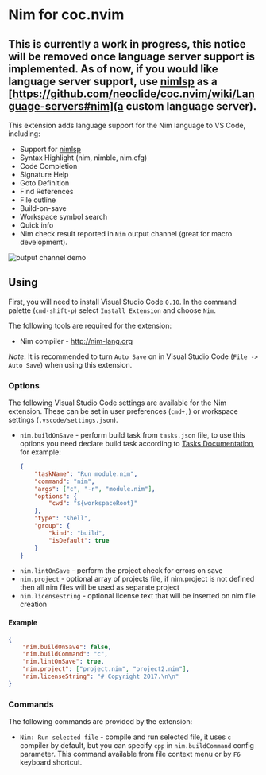 # Nim for coc.nvim
## This is currently a work in progress, this notice will be removed once language server support is implemented. As of now, if you would like language server support, use [nimlsp](https://github.com/PMunch/nimlsp) as a [https://github.com/neoclide/coc.nvim/wiki/Language-servers#nim](a custom language server).

This extension adds language support for the Nim language to VS Code, including:

- Support for [nimlsp](https://github.com/PMunch/nimlsp)
- Syntax Highlight (nim, nimble, nim.cfg)
- Code Completion
- Signature Help
- Goto Definition
- Find References
- File outline
- Build-on-save
- Workspace symbol search
- Quick info
- Nim check result reported in `Nim` output channel (great for macro development).

![output channel demo](images/nim_vscode_output_demo.gif)

## Using

First, you will need to install Visual Studio Code `0.10`.
In the command palette (`cmd-shift-p`) select `Install Extension` and choose `Nim`.

The following tools are required for the extension:
* Nim compiler - http://nim-lang.org

_Note_: It is recommended to turn `Auto Save` on in Visual Studio Code (`File -> Auto Save`) when using this extension.

### Options

The following Visual Studio Code settings are available for the Nim extension.  These can be set in user preferences (`cmd+,`) or workspace settings (`.vscode/settings.json`).
* `nim.buildOnSave` - perform build task from `tasks.json` file, to use this options you need declare build task according to [Tasks Documentation](https://code.visualstudio.com/docs/editor/tasks), for example:
	```json
	{
		"taskName": "Run module.nim",
		"command": "nim",
		"args": ["c", "-r", "module.nim"],
		"options": {
			"cwd": "${workspaceRoot}"
		},
		"type": "shell",
		"group": {
			"kind": "build",
			"isDefault": true
		}
	}
	```
* `nim.lintOnSave` - perform the project check for errors on save
* `nim.project` - optional array of projects file, if nim.project is not defined then all nim files will be used as separate project
* `nim.licenseString` - optional license text that will be inserted on nim file creation


#### Example

```json
{
	"nim.buildOnSave": false,
	"nim.buildCommand": "c",
	"nim.lintOnSave": true,
	"nim.project": ["project.nim", "project2.nim"],
	"nim.licenseString": "# Copyright 2017.\n\n"
}
```

### Commands
The following commands are provided by the extension:

* `Nim: Run selected file` - compile and run selected file, it uses `c` compiler by default, but you can specify `cpp` in `nim.buildCommand` config parameter.
This command available from file context menu or by `F6` keyboard shortcut.
